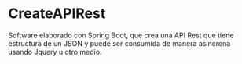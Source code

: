 # CreateAPIRest
Software elaborado con Spring Boot, que crea una API Rest que tiene estructura de un JSON y puede ser consumida de manera asíncrona usando Jquery u otro medio.
